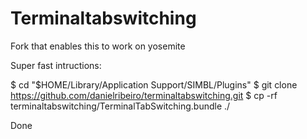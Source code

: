# Terminaltabswitching

Fork that enables this to work on yosemite

Super fast intructions:

$ cd "$HOME/Library/Application Support/SIMBL/Plugins"
$ git clone https://github.com/danielribeiro/terminaltabswitching.git
$ cp -rf terminaltabswitching/TerminalTabSwitching.bundle ./

Done
